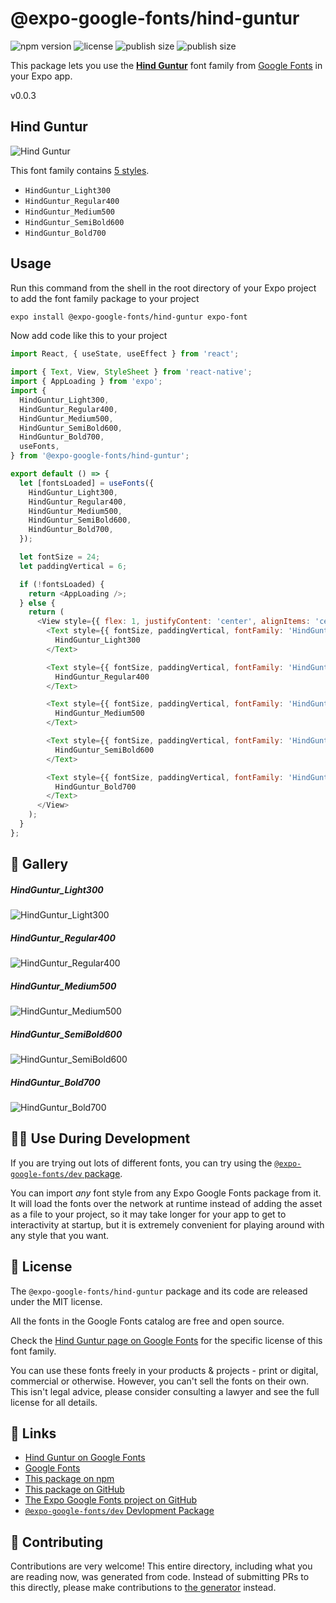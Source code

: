 # @expo-google-fonts/hind-guntur

![npm version](https://flat.badgen.net/npm/v/@expo-google-fonts/hind-guntur)
![license](https://flat.badgen.net/github/license/expo/google-fonts)
![publish size](https://flat.badgen.net/packagephobia/install/@expo-google-fonts/hind-guntur)
![publish size](https://flat.badgen.net/packagephobia/publish/@expo-google-fonts/hind-guntur)

This package lets you use the [**Hind Guntur**](https://fonts.google.com/specimen/Hind+Guntur) font family from [Google Fonts](https://fonts.google.com/) in your Expo app.

v0.0.3

## Hind Guntur

![Hind Guntur](./font-family.png)

This font family contains [5 styles](#-gallery).

- `HindGuntur_Light300`
- `HindGuntur_Regular400`
- `HindGuntur_Medium500`
- `HindGuntur_SemiBold600`
- `HindGuntur_Bold700`

## Usage

Run this command from the shell in the root directory of your Expo project to add the font family package to your project
```sh
expo install @expo-google-fonts/hind-guntur expo-font
```

Now add code like this to your project
```js
import React, { useState, useEffect } from 'react';

import { Text, View, StyleSheet } from 'react-native';
import { AppLoading } from 'expo';
import {
  HindGuntur_Light300,
  HindGuntur_Regular400,
  HindGuntur_Medium500,
  HindGuntur_SemiBold600,
  HindGuntur_Bold700,
  useFonts,
} from '@expo-google-fonts/hind-guntur';

export default () => {
  let [fontsLoaded] = useFonts({
    HindGuntur_Light300,
    HindGuntur_Regular400,
    HindGuntur_Medium500,
    HindGuntur_SemiBold600,
    HindGuntur_Bold700,
  });

  let fontSize = 24;
  let paddingVertical = 6;

  if (!fontsLoaded) {
    return <AppLoading />;
  } else {
    return (
      <View style={{ flex: 1, justifyContent: 'center', alignItems: 'center' }}>
        <Text style={{ fontSize, paddingVertical, fontFamily: 'HindGuntur_Light300' }}>
          HindGuntur_Light300
        </Text>

        <Text style={{ fontSize, paddingVertical, fontFamily: 'HindGuntur_Regular400' }}>
          HindGuntur_Regular400
        </Text>

        <Text style={{ fontSize, paddingVertical, fontFamily: 'HindGuntur_Medium500' }}>
          HindGuntur_Medium500
        </Text>

        <Text style={{ fontSize, paddingVertical, fontFamily: 'HindGuntur_SemiBold600' }}>
          HindGuntur_SemiBold600
        </Text>

        <Text style={{ fontSize, paddingVertical, fontFamily: 'HindGuntur_Bold700' }}>
          HindGuntur_Bold700
        </Text>
      </View>
    );
  }
};

```

## 🔡 Gallery

##### HindGuntur_Light300
![HindGuntur_Light300](./83f2591cf78a025ae8e85ebecda4a590c393eb80bf83f18bace7e5d144b57bc8.ttf.png)

##### HindGuntur_Regular400
![HindGuntur_Regular400](./58962c61fd64e7df2aa4d0fbf8b7044df4531b4098533fd14348043d05fb8b42.ttf.png)

##### HindGuntur_Medium500
![HindGuntur_Medium500](./1548c29a01fac4cf5904cd44cf584eaec84e08ed0b15f96638c1cb9ff8995583.ttf.png)

##### HindGuntur_SemiBold600
![HindGuntur_SemiBold600](./12aa908469a5d74ca315816664934ede78906a4593e2310e5ea1894cd964c2a1.ttf.png)

##### HindGuntur_Bold700
![HindGuntur_Bold700](./751c8dd12898b1caafe20c6458531dce8773242b36537ea2e341d9a4bd01bafe.ttf.png)


## 👩‍💻 Use During Development

If you are trying out lots of different fonts, you can try using the [`@expo-google-fonts/dev` package](https://github.com/expo/google-fonts/tree/master/font-packages/dev#readme).

You can import *any* font style from any Expo Google Fonts package from it. It will load the fonts
over the network at runtime instead of adding the asset as a file to your project, so it may take longer
for your app to get to interactivity at startup, but it is extremely convenient
for playing around with any style that you want.

## 📖 License

The `@expo-google-fonts/hind-guntur` package and its code are released under the MIT license.

All the fonts in the Google Fonts catalog are free and open source.

Check the [Hind Guntur page on Google Fonts](https://fonts.google.com/specimen/Hind+Guntur) for the specific license of this font family.

You can use these fonts freely in your products & projects - print or digital, commercial or otherwise. However, you can't sell the fonts on their own. This isn't legal advice, please consider consulting a lawyer and see the full license for all details.

## 🔗 Links

- [Hind Guntur on Google Fonts](https://fonts.google.com/specimen/Hind+Guntur)
- [Google Fonts](https://fonts.google.com/)
- [This package on npm](https://www.npmjs.com/package/@expo-google-fonts/hind-guntur)
- [This package on GitHub](https://github.com/expo/google-fonts/tree/master/font-packages/hind-guntur)
- [The Expo Google Fonts project on GitHub](https://github.com/expo/google-fonts)
- [`@expo-google-fonts/dev` Devlopment Package](https://github.com/expo/google-fonts/tree/master/font-packages/dev)


## 🤝 Contributing

Contributions are very welcome! This entire directory, including what you are reading now, was generated from code. Instead of submitting PRs to this directly, please make contributions to [the generator](https://github.com/expo/google-fonts/tree/master/packages/generator) instead.
